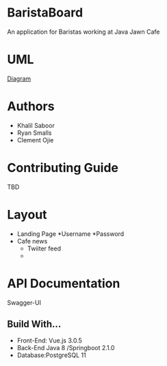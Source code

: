 # BaristaBoard
An application for Baristas working at Java Jawn Cafe

# UML
[Diagram](https://drive.google.com/file/d/1ZLq7YnlzJ_BnGZfDUkze-_AfKAFiAZc_/view?usp=sharing)

# Authors
* Khalil Saboor
* Ryan Smalls
* Clement Ojie

# Contributing Guide
TBD
# Layout 
* Landing Page
  *Username
  *Password
* Cafe news
  * Twiiter feed
  * 

# API Documentation
Swagger-UI


## Build With...
* Front-End: Vue.js 3.0.5
* Back-End Java 8 /Springboot 2.1.0
* Database:PostgreSQL 11
